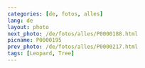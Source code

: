 ```yaml
---
categories: [de, fotos, alles]
lang: de
layout: photo
next_photo: /de/fotos/alles/P0000188.html
picname: P0000195
prev_photo: /de/fotos/alles/P0000217.html
tags: [Leopard, Tree]
---
```

